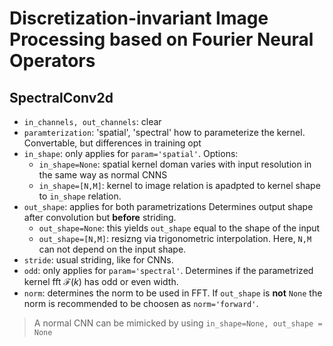 # Discretization-invariant Image Processing based on Fourier Neural Operators


## SpectralConv2d

- ```in_channels, out_channels```: clear
- ```paramterization```: 'spatial', 'spectral' how to parameterize the kernel. Convertable, but differences in training opt
- ```in_shape```: only applies for ```param='spatial'```. Options:
    - ```in_shape=None```: spatial kernel doman varies with input resolution in the same way as normal CNNS
    - ```in_shape=[N,M]```: kernel to image relation is apadpted to kernel shape to ```in_shape``` relation. 
- ```out_shape```: applies for both parametrizations Determines output shape after convolution but **before** striding.
    - ```out_shape=None```: this yields ```out_shape``` equal to the shape of the input
    - ```out_shape=[N,M]```: resizng via trigonometric interpolation. Here, ```N,M``` can not depend on the input shape.
- ```stride```: usual striding, like for CNNs.
- ```odd```: only applies for ```param='spectral'```. Determines if the parametrized kernel fft $\mathcal{F}(k)$ has odd or even width.
- ```norm```: determines the norm to be used in FFT. If ```out_shape``` is **not** ```None``` the norm is recommended to be choosen as ```norm='forward'```. 

> A normal CNN can be mimicked by using ```in_shape=None, out_shape = None```
>


